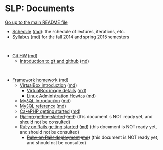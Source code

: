 SLP: Documents
==============

[Go up to the main README file](../README.html)

- [Schedule](schedule.html) ([md](schedule.md)): the schedule of lectures, iterations, etc.
- [Syllabus](syllabus.html) ([md](syllabus.md)) for the fall 2014 and spring 2015 semesters

&nbsp;

- [Git HW](hw-git.html) ([md](hw-git.html))
    - [Introduction to git and github](git-intro.html) ([md](git-intro.md))

&nbsp;

- [Framework homework](hw-frameworks.html) ([md](framework-hw.md))
    - [VirtualBox introduction](virtualbox-intro.html) ([md](virtualbox-intro.md))
        - [VirtualBox image details](virtualbox-image-details.html) ([md](virtualbox-image-details.md))
        - [Linux Administration Howtos](linux-admin-howtos.html) ([md](linux-admin-howtos.md))
    - [MySQL introduction](mysql-intro.html) ([md](mysql-intro.md))
    - [MySQL reference](mysql-reference.html) ([md](mysql-reference.md))
    - [CakePHP getting started](cakephp-getting-started.html) ([md](cakephp-getting-started.md))
    - ~~[Django getting started](django-getting-started.html) ([md](django-getting-started.md))~~ (this document is NOT ready yet, and should not be consulted)
    - ~~[Ruby on Rails getting started](rubyrails-getting-started.html) ([md](rubyrails-getting-started.md))~~ (this document is NOT ready yet, and should not be consulted)
        - ~~[Ruby on Rails deployment](rubyrails-deployment.html) ([md](rubyrails-deployment.md))~~ (this document is NOT ready yet, and should not be consulted)
